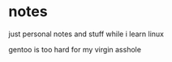 # notes
just personal notes and stuff while i learn linux

gentoo is too hard for my virgin asshole
